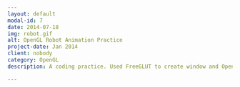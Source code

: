 ```yaml
---
layout: default
modal-id: 7
date: 2014-07-18
img: robot.gif
alt: OpenGL Robot Animation Practice
project-date: Jan 2014
client: nobody
category: OpenGL
description: A coding practice. Used FreeGLUT to create window and OpenGL to render primitive shapes and load texture.

---
```

